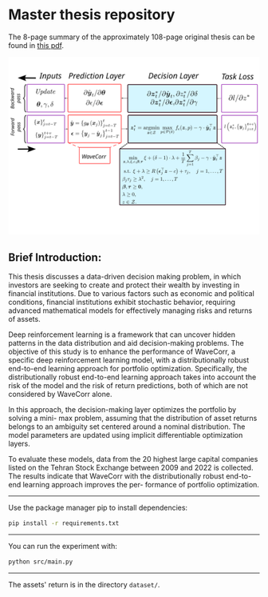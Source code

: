 # Master thesis repository
The 8-page summary of the approximately 108-page original thesis can be found in [this pdf](assets/MSc_sum.pdf).


![dro](assets/dro.svg)
## Brief Introduction:
This thesis discusses a data-driven decision making problem, in which investors are
seeking to create and protect their wealth by investing in financial institutions. Due to various
factors such as economic and political conditions, financial institutions exhibit stochastic
behavior, requiring advanced mathematical models for effectively managing risks and returns
of assets.

Deep reinforcement learning is a framework that can uncover hidden patterns in the data
distribution and aid decision-making problems. The objective of this study is to enhance
the performance of WaveCorr, a specific deep reinforcement learning
model, with a distributionally robust end-to-end learning approach for portfolio optimization.
Specifically, the distributionally robust end-to-end learning approach takes into account the
risk of the model and the risk of return predictions, both of which are not considered by
WaveCorr alone.

In this approach, the decision-making layer optimizes the portfolio by solving a mini-
max problem, assuming that the distribution of asset returns belongs to an ambiguity set
centered around a nominal distribution. The model parameters are updated using implicit
differentiable optimization layers.

To evaluate these models, data from the 20 highest large capital companies listed on
the Tehran Stock Exchange between 2009 and 2022 is collected. The results indicate that
WaveCorr with the distributionally robust end-to-end learning approach improves the per-
formance of portfolio optimization.

---

Use the package manager pip to install dependencies:

```bash
pip install -r requirements.txt
```
---

You can run the experiment with:

```bash
python src/main.py
```
---

The assets' return is in the directory `dataset/`.


